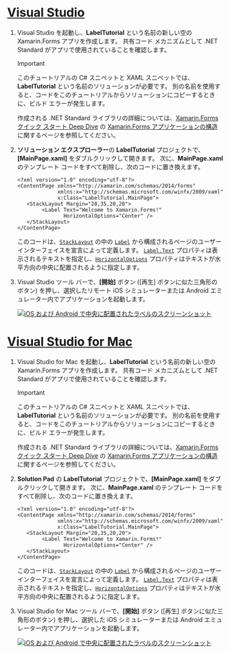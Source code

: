 # <a name="visual-studiotabvswin"></a>[Visual Studio](#tab/vswin)

1. Visual Studio を起動し、**LabelTutorial** という名前の新しい空の Xamarin.Forms アプリを作成します。 共有コード メカニズムとして .NET Standard がアプリで使用されていることを確認します。

    > [!IMPORTANT]
    > このチュートリアルの C# スニペットと XAML スニペットでは、**LabelTutorial** という名前のソリューションが必要です。 別の名前を使用すると、コードをこのチュートリアルからソリューションにコピーするときに、ビルド エラーが発生します。

    作成される .NET Standard ライブラリの詳細については、[Xamarin.Forms クイック スタート Deep Dive](~/get-started/first-app/index.md) の [Xamarin.Forms アプリケーションの構造](~/get-started/first-app/index.md)に関するページを参照してください。

1. **ソリューション エクスプローラー**の **LabelTutorial** プロジェクトで、**[MainPage.xaml]** をダブルクリックして開きます。 次に、**MainPage.xaml** のテンプレート コードをすべて削除し、次のコードに置き換えます。

    ```xaml
    <?xml version="1.0" encoding="utf-8"?>
    <ContentPage xmlns="http://xamarin.com/schemas/2014/forms"
                 xmlns:x="http://schemas.microsoft.com/winfx/2009/xaml"
                 x:Class="LabelTutorial.MainPage">
       <StackLayout Margin="20,35,20,20">
            <Label Text="Welcome to Xamarin.Forms!"
                   HorizontalOptions="Center" />
       </StackLayout>
    </ContentPage>
    ```

    このコードは、[`StackLayout`](xref:Xamarin.Forms.StackLayout) の中の [`Label`](xref:Xamarin.Forms.Label) から構成されるページのユーザー インターフェイスを宣言によって定義します。 [`Label.Text`](xref:Xamarin.Forms.Button.Text) プロパティは表示されるテキストを指定し、[`HorizontalOptions`](xref:Xamarin.Forms.View.HorizontalOptions) プロパティはテキストが水平方向の中央に配置されるように指定します。

1. Visual Studio ツール バーで、**[開始]** ボタン ([再生] ボタンに似た三角形のボタン) を押し、選択したリモート iOS シミュレーターまたは Android エミュレーター内でアプリケーションを起動します。

    [![iOS および Android で中央に配置されたラベルのスクリーンショット](../images/create-label.png "中央に配置されたラベル")](../images/create-label-large.png#lightbox "中央に配置されたラベル")

# <a name="visual-studio-for-mactabvsmac"></a>[Visual Studio for Mac](#tab/vsmac)

1. Visual Studio for Mac を起動し、**LabelTutorial** という名前の新しい空の Xamarin.Forms アプリを作成します。 共有コード メカニズムとして .NET Standard がアプリで使用されていることを確認します。

    > [!IMPORTANT]
    > このチュートリアルの C# スニペットと XAML スニペットでは、**LabelTutorial** という名前のソリューションが必要です。 別の名前を使用すると、コードをこのチュートリアルからソリューションにコピーするときに、ビルド エラーが発生します。

    作成される .NET Standard ライブラリの詳細については、[Xamarin.Forms クイック スタート Deep Dive](~/get-started/first-app/index.md) の [Xamarin.Forms アプリケーションの構造](~/get-started/first-app/index.md)に関するページを参照してください。

1. **Solution Pad** の **LabelTutorial** プロジェクトで、**[MainPage.xaml]** をダブルクリックして開きます。 次に、**MainPage.xaml** のテンプレート コードをすべて削除し、次のコードに置き換えます。

    ```xaml
    <?xml version="1.0" encoding="utf-8"?>
    <ContentPage xmlns="http://xamarin.com/schemas/2014/forms"
                 xmlns:x="http://schemas.microsoft.com/winfx/2009/xaml"
                 x:Class="LabelTutorial.MainPage">
       <StackLayout Margin="20,35,20,20">
            <Label Text="Welcome to Xamarin.Forms!"
                   HorizontalOptions="Center" />
       </StackLayout>
    </ContentPage>
    ```

    このコードは、[`StackLayout`](xref:Xamarin.Forms.StackLayout) の中の [`Label`](xref:Xamarin.Forms.Label) から構成されるページのユーザー インターフェイスを宣言によって定義します。 [`Label.Text`](xref:Xamarin.Forms.Button.Text) プロパティは表示されるテキストを指定し、[`HorizontalOptions`](xref:Xamarin.Forms.View.HorizontalOptions) プロパティはテキストが水平方向の中央に配置されるように指定します。

1. Visual Studio for Mac ツール バーで、**[開始]** ボタン ([再生] ボタンに似た三角形のボタン) を押し、選択した iOS シミュレーターまたは Android エミュレーター内でアプリケーションを起動します。

    [![iOS および Android で中央に配置されたラベルのスクリーンショット](../images/create-label.png "中央に配置されたラベル")](../images/create-label-large.png#lightbox "中央に配置されたラベル")
